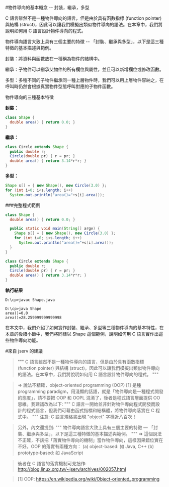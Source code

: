 #物件導向的基本概念 -- 封裝，繼承，多型

C 語言雖然不是一種物件導向的語言，但是由於具有函數指標 (function pointer) 與結構 (struct)，因此可以讓我們模擬出類似物件導向的語法。在本章中，我們將說明如何用 C 語言設計物件導向的程式。

物件導向語言大致上具有三個主要的特徵 -- 「封裝、繼承與多型」，以下是這三種特徵的基本描述與範例。

封裝：將資料與函數放在一種稱為物件的結構中。

繼承：子物件可以繼承父物件的所有欄位與屬性，並且可以新增欄位或修改函數。

多型：多種不同的子物件繼承同一種上層物件時，我們可以用上層物件容納之，在呼叫時仍然會根據真實物件型態呼叫對應的子物件函數。

物件導向的三種基本特徵

**封裝：**

```java
class Shape {
  double area() { return 0.0; }
}
```

**繼承：**

```java
class Circle extends Shape {
  public double r;
  Circle(double pr) { r = pr; }
  double area() { return 3.14*r*r; }
}
```
**多型：**

```java
Shape s[] = { new Shape(), new Circle(3.0) };
for (int i=0; i<s.length; i++)
  System.out.println("area()="+s[i].area());
```
###完整程式範例

```java
class Shape {
  double area() { return 0.0; }

  public static void main(String[] argv) {
    Shape s[] = { new Shape(), new Circle(3.0) };
    for (int i=0; i<s.length; i++)
      System.out.println("area()="+s[i].area());
  }
}

class Circle extends Shape {
  public double r;
  Circle(double pr) { r = pr; }
  double area() { return 3.14*r*r; }
}
```

**執行結果**

    D:\cp>javac Shape.java

    D:\cp>java Shape
    area()=0.0
    area()=28.259999999999998
在本文中，我們介紹了如何實作封裝、繼承、多型等三種物件導向的基本特性，在本章的後續小節中，我們將同樣以 Shape 這個範例，說明如何用 C 語言實作出這些物件導向功能。

#來自 jserv 的建議

>"""
>C 語言雖然不是一種物件導向的語言，但是由於具有函數指標 (function pointer) 與結構
(struct)，因此可以讓我們模擬出類似物件導向的語法。在本章中，我們將說明如何用 C 語言設計物件導向的程式。
"""

>=> 說法不精確，object-oriented programming (OOP) [1] 是種 programming
paradigm，用淺顯的話語，就是「物件導向是一種程式開發的態度」，請不要把 OOP 和 OOPL 混淆了，後者是程式語言層面提供 OO
思維。我建議改為以下:
"""
C 語言一開始並非針對物件導向程式開發而設計的程式語言，但我們可藉由函式指標和結構體，將物件導向落實在 C 程式中。
"""
注意: C 語言規格書出現 "object" 字樣近八百次！

>另外，內文還提到:
"""
物件導向語言大致上具有三個主要的特徵 — 「封裝、繼承與多型」，以下是這三種特徵的基本描述與範例。
"""
=> 這個說法不正確，不該把「落實物件導向的機制」當作物件導向，這樣因果錯位實在不好。OOP 的落實有兩種方向：
(a) object-based: 如 Java, C++
(b) prototype-based: 如 JavaScript

>後者在 C 語言的落實機制可見拙作: http://blog.linux.org.tw/~jserv/archives/002057.html

>[1] OOP: https://en.wikipedia.org/wiki/Object-oriented_programming